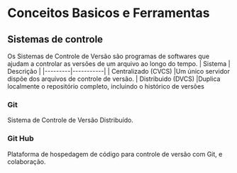 # Conceitos Basicos e Ferramentas

## Sistemas de controle 
Os Sistemas de Controle de Versão são programas de softwares que ajudam a controlar as versões de um arquivo ao longo do tempo.
| Sistema             | Descrição |
|---------|-----------|
| Centralizado (CVCS) |Um único servidor dispõe dos arquivos de controle de versão.
|  Distribuido (DVCS) |Duplica localmente o repositório completo, incluindo o histórico de versões

### Git
Sistema de Controle de Versão Distribuído.

### Git Hub
Plataforma de hospedagem de código para controle de versão com Git, e colaboração.